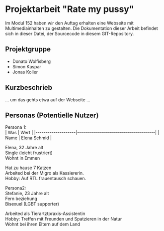 # Projektarbeit "Rate my pussy"
Im Modul 152 haben wir den Auftag erhalten eine Webseite mit Multimediainhalten zu gestalten. Die Dokumentation dieser Arbeit befindet sich in dieser Datei, der Sourcecode in diesem GIT-Repository.

## Projektgruppe
* Donato Wolfisberg  
* Simon Kaspar  
* Jonas Koller  

## Kurzbeschrieb
... um das gehts etwa auf der Webseite ...  

## Personas (Potentielle Nutzer)
Persona 1:  
| Was                | Wert                                  |
|--------------------|---------------------------------------|
| Name               | Elena Schmid                          |


Elena, 32 Jahre alt  
Single (leicht frustriert)  
Wohnt in Emmen  

Hat zu hause 7 Katzen  
Arbeited bei der Migro als Kassiererin.  
Hobby: Auf RTL frauentausch schauen.  

Persona2:  
Stefanie, 23 Jahre alt  
Fern beziehung  
Bisexuel (LGBT supporter)

Arbeited als Tierartztpraxis-Assistentin  
Hobby: Treffen mit Freunden und Spatzieren in der Natur  
Wohnt bei ihren Eltern auf dem Land  

